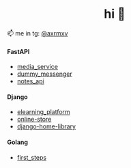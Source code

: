 <h1 align="center">hi 👋</h1>

📫 me in tg: [@axrmxv](https://t.me/axrmxv)


#### FastAPI
- [media_service](https://github.com/axrmxv/media_service)
- [dummy_messenger](https://github.com/axrmxv/dummy_messenger)
- [notes_api](https://github.com/axrmxv/notes_api)
  
#### Django
- [elearning_platform](https://github.com/axrmxv/elearning_platform)
- [online-store](https://github.com/axrmxv/online-store)
- [django-home-library](https://github.com/axrmxv/django-home-library)

#### Golang
- [first_steps](https://github.com/axrmxv/go_first_steps)
